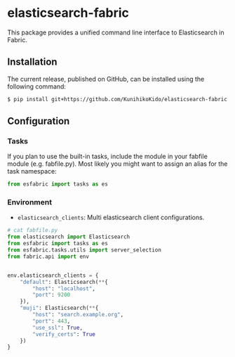 # elasticsearch-fabric
This package provides a unified command line interface to Elasticsearch in Fabric.

## Installation
The current release, published on GitHub, can be installed using the following command:

```sh
$ pip install git+https://github.com/KunihikoKido/elasticsearch-fabric.git
```

## Configuration

### Tasks
If you plan to use the built-in tasks, include the module in your fabfile module (e.g. fabfile.py). Most likely you might want to assign an alias for the task namespace:

``` python
from esfabric import tasks as es
```

### Environment

- `elasticsearch_clients`: Multi elasticsearch client configurations.


``` python
# cat fabfile.py
from elasticsearch import Elasticsearch
from esfabric import tasks as es
from esfabric.tasks.utils import server_selection
from fabric.api import env


env.elasticsearch_clients = {
    "default": Elasticsearch(**{
        "host": "localhost",
        "port": 9200
    }),
    "muji": Elasticsearch(**{
        "host": "search.example.org",
        "port": 443,
        "use_ssl": True,
        "verify_certs": True
    })
}
```
